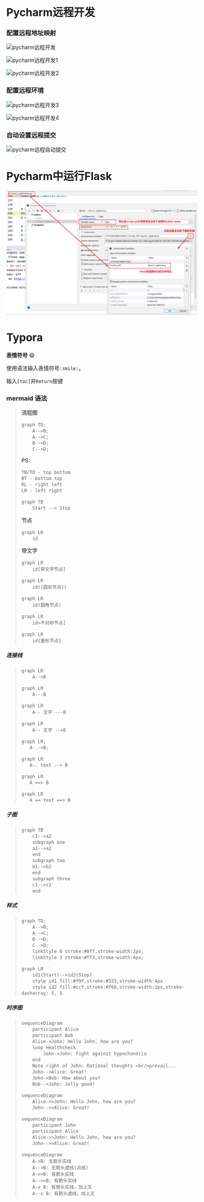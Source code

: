 # Pycharm远程开发

### 配置远程地址映射

![pycharm远程开发](D:%5C%E5%B8%B8%E7%94%A8%E8%B5%84%E6%96%99%5C%E7%AC%94%E8%AE%B0%5C2.7Typora_note%5C%E9%85%8D%E7%BD%AE%E5%9B%BE%E7%89%87%5Cpycharm%E8%BF%9C%E7%A8%8B%E5%BC%80%E5%8F%91.png)





![pycharm远程开发1](D:%5C%E5%B8%B8%E7%94%A8%E8%B5%84%E6%96%99%5C%E7%AC%94%E8%AE%B0%5C2.7Typora_note%5C%E9%85%8D%E7%BD%AE%E5%9B%BE%E7%89%87%5Cpycharm%E8%BF%9C%E7%A8%8B%E5%BC%80%E5%8F%911.png)





![pycharm远程开发2](D:%5C%E5%B8%B8%E7%94%A8%E8%B5%84%E6%96%99%5C%E7%AC%94%E8%AE%B0%5C2.7Typora_note%5C%E9%85%8D%E7%BD%AE%E5%9B%BE%E7%89%87%5Cpycharm%E8%BF%9C%E7%A8%8B%E5%BC%80%E5%8F%912.png)



### 配置远程环境

![pycharm远程开发3](D:%5C%E5%B8%B8%E7%94%A8%E8%B5%84%E6%96%99%5C%E7%AC%94%E8%AE%B0%5C2.7Typora_note%5C%E9%85%8D%E7%BD%AE%E5%9B%BE%E7%89%87%5Cpycharm%E8%BF%9C%E7%A8%8B%E5%BC%80%E5%8F%913.png)



![pycharm远程开发4](D:%5C%E5%B8%B8%E7%94%A8%E8%B5%84%E6%96%99%5C%E7%AC%94%E8%AE%B0%5C2.7Typora_note%5C%E9%85%8D%E7%BD%AE%E5%9B%BE%E7%89%87%5Cpycharm%E8%BF%9C%E7%A8%8B%E5%BC%80%E5%8F%914.png)



### 自动设置远程提交

![pycharm远程自动提交](D:%5C%E5%B8%B8%E7%94%A8%E8%B5%84%E6%96%99%5C%E7%AC%94%E8%AE%B0%5C2.7Typora_note%5C%E9%85%8D%E7%BD%AE%E5%9B%BE%E7%89%87%5Cpycharm%E8%BF%9C%E7%A8%8B%E8%87%AA%E5%8A%A8%E6%8F%90%E4%BA%A4.png)

# Pycharm中运行Flask

![Flaks1.1版本在Pycharm中执行](%E9%85%8D%E7%BD%AE%E5%9B%BE%E7%89%87/Flaks1.1%E7%89%88%E6%9C%AC%E5%9C%A8Pycharm%E4%B8%AD%E6%89%A7%E8%A1%8C.png)

# Typora

**表情符号** 😄

使用语法输入表情符号`:smile:`。



输入`[toc]`并`Return`按键

### mermaid 语法

> **流程图**
>
> ~~~mermaid
> graph TD;
>     A-->B;
>     A-->C;
>     B-->D;
>     C-->D;
> ~~~
>
> **PS:**
>
> ~~~
> TB/TD - top bottom
> BT - bottom top
> RL - right left
> LR - left right
> ~~~
>
> ~~~mermaid
> graph TB
>     Start --> Stop
> ~~~
>
> **节点**
>
> ~~~mermaid
> graph LR
>     id
> ~~~
>
> **带文字**
>
> ~~~mermaid
> graph LR
>     id[带文字节点]
> ~~~
>
> ~~~mermaid
> graph LR
>     id((圆形节点))
> ~~~
>
> ```mermaid
> graph LR
>     id(圆角节点)
> ```
>
> ```mermaid
> graph LR
>     id>不对称节点]
> ```
>
> ```mermaid
> graph LR
>     id{菱形节点}
> ```

##### 连接线

> ~~~mermaid
> graph LR
>     A-->B
> ~~~
>
> ```mermaid
> graph LR
>     A---B
> ```
>
> ```mermaid
> graph LR
>     A-- 文字 ---B
> ```
>
> ```mermaid
> graph LR
>     A-- 文字 -->B
> ```
>
> ```mermaid
> graph LR;
>    A-.->B;
> ```
>
> ```mermaid
> graph LR
>    A-. text .-> B
> ```
>
> ```mermaid
> graph LR
>    A ==> B
> ```
>
> ```mermaid
> graph LR
>    A == text ==> B
> ```

##### 子图

> ~~~mermaid
> graph TB
>     c1-->a2
>     subgraph one
>     a1-->a2
>     end
>     subgraph two
>     b1-->b2
>     end
>     subgraph three
>     c1-->c2
>     end
> ~~~

##### 样式

> ~~~mermaid
> graph TD;
>     A-->B;
>     A-->C;
>     B-->D;
>     C-->D;
>     linkStyle 0 stroke:#0ff,stroke-width:2px;
>     linkStyle 3 stroke:#ff3,stroke-width:4px;
> ~~~
>
> ```mermaid
> graph LR
>     id1(Start)-->id2(Stop)
>     style id1 fill:#f9f,stroke:#333,stroke-width:4px
>     style id2 fill:#ccf,stroke:#f66,stroke-width:2px,stroke-dasharray: 5, 5
> ```

##### 时序图

> ~~~mermaid
> sequenceDiagram
>     participant Alice
>     participant Bob
>     Alice->John: Hello John, how are you?
>     loop Healthcheck
>         John->John: Fight against hypochondria
>     end
>     Note right of John: Rational thoughts <br/>prevail...
>     John-->Alice: Great!
>     John->Bob: How about you?
>     Bob-->John: Jolly good!
> ~~~
>
> ~~~mermaid
> sequenceDiagram
>     Alice->>John: Hello John, how are you?
>     John-->>Alice: Great!
> ~~~
>
> ```mermaid
> sequenceDiagram
>     participant John
>     participant Alice
>     Alice->>John: Hello John, how are you?
>     John-->>Alice: Great!
> ```
>
> ```mermaid
> sequenceDiagram
>     A->B: 无箭头实线
>     A-->B: 无箭头虚线(点线)
>     A->>B: 有箭头实线
>     A-->>B: 有箭头实线
>     A-x B: 有箭头实线，加上叉
>     A--x B: 有箭头虚线，加上叉
> ```

​	